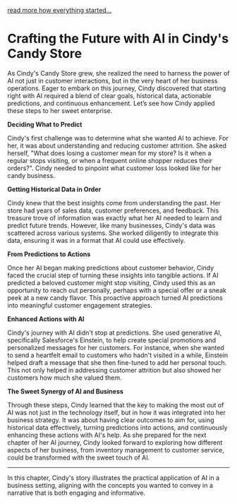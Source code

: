 
[read more how everything started...](/ai-blog/2024/01/04/Ingredients-of-Artificial-Intelligence.html)


# Crafting the Future with AI in Cindy's Candy Store

As Cindy's Candy Store grew, she realized the need to harness the power of AI not just in customer interactions, but in the very heart of her business operations. Eager to embark on this journey, Cindy discovered that starting right with AI required a blend of clear goals, historical data, actionable predictions, and continuous enhancement. Let’s see how Cindy applied these steps to her sweet enterprise.

**Deciding What to Predict**

Cindy's first challenge was to determine what she wanted AI to achieve. For her, it was about understanding and reducing customer attrition. She asked herself, "What does losing a customer mean for my store? Is it when a regular stops visiting, or when a frequent online shopper reduces their orders?". Cindy needed to pinpoint what customer loss looked like for her candy business.

**Getting Historical Data in Order**

Cindy knew that the best insights come from understanding the past. Her store had years of sales data, customer preferences, and feedback. This treasure trove of information was exactly what her AI needed to learn and predict future trends. However, like many businesses, Cindy's data was scattered across various systems. She worked diligently to integrate this data, ensuring it was in a format that AI could use effectively.

**From Predictions to Actions**

Once her AI began making predictions about customer behavior, Cindy faced the crucial step of turning these insights into tangible actions. If AI predicted a beloved customer might stop visiting, Cindy used this as an opportunity to reach out personally, perhaps with a special offer or a sneak peek at a new candy flavor. This proactive approach turned AI predictions into meaningful customer engagement strategies.

**Enhanced Actions with AI**

Cindy's journey with AI didn't stop at predictions. She used generative AI, specifically Salesforce's Einstein, to help create special promotions and personalized messages for her customers. For instance, when she wanted to send a heartfelt email to customers who hadn't visited in a while, Einstein helped draft a message that she then fine-tuned to add her personal touch. This not only helped in addressing customer attrition but also showed her customers how much she valued them.

**The Sweet Synergy of AI and Business**

Through these steps, Cindy learned that the key to making the most out of AI was not just in the technology itself, but in how it was integrated into her business strategy. It was about having clear outcomes to aim for, using historical data effectively, turning predictions into actions, and continuously enhancing these actions with AI's help. As she prepared for the next chapter of her AI journey, Cindy looked forward to exploring how different aspects of her business, from inventory management to customer service, could be transformed with the sweet touch of AI.

---

In this chapter, Cindy's story illustrates the practical application of AI in a business setting, aligning with the concepts you wanted to convey in a narrative that is both engaging and informative.
